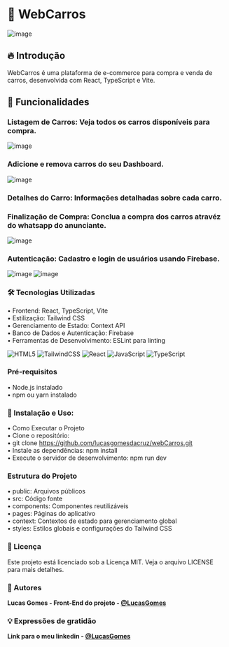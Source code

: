 # 🚗 WebCarros
![image](https://github.com/lucasgomesdacruz/webCarros/assets/112510742/da7d6cdc-b96e-4c2b-8e6a-1c46e0c89b05)

## 🔥 Introdução
WebCarros é uma plataforma de e-commerce para compra e venda de carros, desenvolvida com React, TypeScript e Vite.

## 🚀 Funcionalidades

### Listagem de Carros: Veja todos os carros disponíveis para compra.
![image](https://github.com/lucasgomesdacruz/webCarros/assets/112510742/7d56586f-0b0c-426a-a097-04284c04240b) 

### Adicione e remova carros do seu Dashboard.
![image](https://github.com/lucasgomesdacruz/webCarros/assets/112510742/fd9914e2-4a90-4e1a-9de7-bff7cce88804)

### Detalhes do Carro: Informações detalhadas sobre cada carro.
### Finalização de Compra: Conclua a compra dos carros atravéz do whatsapp do anunciante.
![image](https://github.com/lucasgomesdacruz/webCarros/assets/112510742/77c767e9-cc29-42ce-9a77-f90e1470a830)

### Autenticação: Cadastro e login de usuários usando Firebase.
![image](https://github.com/lucasgomesdacruz/webCarros/assets/112510742/71efdb34-5e0f-46f3-8a96-a8a1cb60a520)
![image](https://github.com/lucasgomesdacruz/webCarros/assets/112510742/3a729b8a-c89d-445c-aa8b-1dc288b2cbb4)





### 🛠️ Tecnologias Utilizadas
• Frontend: React, TypeScript, Vite <br>
• Estilização: Tailwind CSS <br>
• Gerenciamento de Estado: Context API <br>
• Banco de Dados e Autenticação: Firebase <br>
• Ferramentas de Desenvolvimento: ESLint para linting <br>

![HTML5](https://img.shields.io/badge/html5-%23E34F26.svg?style=for-the-badge&logo=html5&logoColor=white) ![TailwindCSS](https://img.shields.io/badge/tailwindcss-%2338B2AC.svg?style=for-the-badge&logo=tailwind-css&logoColor=white) 
![React](https://img.shields.io/badge/react-%2320232a.svg?style=for-the-badge&logo=react&logoColor=%2361DAFB) ![JavaScript](https://img.shields.io/badge/javascript-%23323330.svg?style=for-the-badge&logo=javascript&logoColor=%23F7DF1E) 
![TypeScript](https://img.shields.io/badge/typescript-%23007ACC.svg?style=for-the-badge&logo=typescript&logoColor=white)




### Pré-requisitos
• Node.js instalado <br>
• npm ou yarn instalado <br>

### 📁 Instalação e Uso:
• Como Executar o Projeto <br>
• Clone o repositório: <br>
• git clone https://github.com/lucasgomesdacruz/webCarros.git <br>
• Instale as dependências: npm install <br>
• Execute o servidor de desenvolvimento: npm run dev <br>

### Estrutura do Projeto
• public: Arquivos públicos <br>
• src: Código fonte <br>
• components: Componentes reutilizáveis <br>
• pages: Páginas do aplicativo <br>
• context: Contextos de estado para gerenciamento global <br>
• styles: Estilos globais e configurações do Tailwind CSS <br>

### 📄 Licença
Este projeto está licenciado sob a Licença MIT. Veja o arquivo LICENSE para mais detalhes. <br>

### 👷 Autores

**Lucas Gomes - Front-End do projeto - [@LucasGomes](https://github.com/lucasgomesdacruz)**

### 💡 Expressões de gratidão
**Link para o meu linkedin - [@LucasGomes](https://www.linkedin.com/in/lucaass1997)**
